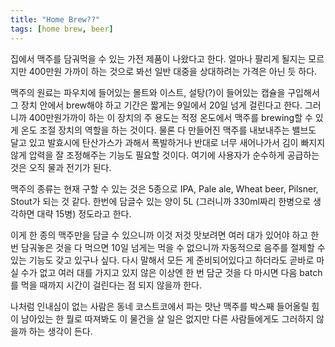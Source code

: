 ```yaml
---
title: "Home Brew??"
tags: [home brew, beer]
---
```


집에서 맥주를 담궈먹을 수 있는 가전 제품이 나왔다고 한다. 얼마나 팔리게 될지는 모르지만 400만원 가까이 하는 것으로 봐선 일반 대중을 상대하려는 가격은 아닌 듯 하다. 

맥주의 원료는 파우치에 들어있는 몰트와 이스트, 설탕(?)이 들어있는 캡슐을 구입해서 그 장치 안에서 brew해야 하고 기간은 짧게는 9일에서 20일 넘게 걸린다고 한다. 그러니까 400만원가까이 하는 이 장치의 주 용도는 적정 온도에서 맥주를 brewing할 수 있게 온도 조절 장치의 역할을 하는 것이다. 물론 다 만들어진 맥주를 내보내주는 밸브도 달고 있고 발효시에 탄산가스가 과해서 폭발하거나 반대로 너무 새어나가서 김이 빠지지 않게 압력을 잘 조정해주는 기능도 필요할 것이다. 여기에 사용자가 순수하게 공급하는 것은 오직 물과 전기가 된다. 

맥주의 종류는 현재 구할 수 있는 것은 5종으로 IPA, Pale ale, Wheat beer, Pilsner, Stout가 되는 것 같다. 한번에 담글수 있는 양이 5L (그러니까 330ml짜리 한병으로 생각하면 대략 15병) 정도라고 한다. 

이게 한 종의 맥주만을 담글 수 있으니까 이것 저것 맛보려면 여러 대가 있어야 하고 한번 담궈놓은 것을 다 먹으면 10일 넘게는 먹을 수 없으니까 자동적으로 음주를 절제할 수 있는 기능도 갖고 있구나 싶다. 다시 말해서 모든 게 준비되어있다고 하더라도 곧바로 마실 수가 없고 여러 대를 가지고 있지 않은 이상엔 한 번 담군 것을 다 마시면 다음 batch를 먹을 때까지 시간이 걸린다는 점 되지 않을까 한다. 

나처럼 인내심이 없는 사람은 동네 코스트코에서 파는 맛난 맥주를 박스째 들어올릴 힘이 남아있는 한 뭘로 따져봐도 이 물건을 살 일은 없지만 다른 사람들에게도 그러하지 않을까 하는 생각이 든다. 
